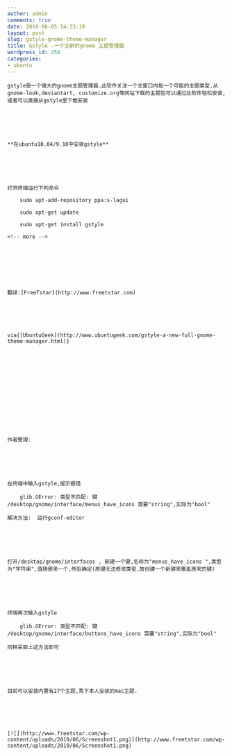 ```yaml
---
author: admin
comments: true
date: 2010-06-05 14:33:19
layout: post
slug: gstyle-gnome-theme-manager
title: Gstyle -一个全新的gnome 主题管理器
wordpress_id: 258
categories:
- ubuntu
---
```



	gstyle是一个强大的gnome主题管理器.此软件关注一个主窗口内每一个可能的主题类型.从gnome-look,deviantart, customize.org等网站下载的主题包可以通过此软件轻松安装,或者可以直接从gstyle里下载安装






	**在ubuntu10.04/9.10中安装gstyle**






	打开终端运行下列命令





> 
	
> 
> 
		sudo apt-add-repository ppa:s-lagui  

		sudo apt-get update  

		sudo apt-get install gstyle
	
> 
> 






	<!-- more -->  

	






	翻译:[FreeTstar](http://www.freetstar.com)






	via{[UbuntuGeek](http://www.ubuntugeek.com/gstyle-a-new-full-gnome-theme-manager.html)}






	  

	






	作者整理:






	在终端中输入gstyle,提示报错






	  

	





> 
	
> 
> 
		glib.GError: 类型不匹配: 键 /desktop/gnome/interface/menus_have_icons 需要"string",实际为"bool"
	
> 
> 






	  

	






	解决方法:  运行gconf-editor






	打开/desktop/gnome/interfaces , 新建一个键,名称为"menus_have_icons ",类型为"字符串",值随便来一个,然后确定(原键无法修改类型,故创建一个新键来覆盖原来的键)






	终端再次输入gstyle





> 
	
> 
> 
		glib.GError: 类型不匹配: 键 /desktop/gnome/interface/buttons_have_icons 需要"string",实际为"bool"
	
> 
> 






	同样采取上述方法即可






	目前可以安装内置有27个主题,秀下本人安装的mac主题.






	[![](http://www.freetstar.com/wp-content/uploads/2010/06/Screenshot1.png)](http://www.freetstar.com/wp-content/uploads/2010/06/Screenshot1.png)






	  

	






	  

	






	  

	





> 
	
> 
> 
		  

		
	
> 
> 
	
> 
> 
		  

		
	
> 
> 




